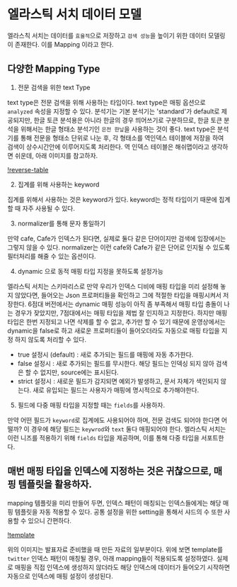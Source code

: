 # 엘라스틱 서치 데이터 모델

 엘라스칙 서치는 데이터를 `효율적`으로 저장하고 `검색 성능`을 높이기 위한 데이터 모델링이 존재한다.
이를 Mapping 이라고 한다.

## 다양한 Mapping Type

1) 전문 검색을 위한 text Type

text type은 전문 검색을 위해 사용하는 타입이다. text type은 매핑 옵션으로 `analyzed` 속성을
지정할 수 있다.
 분석기는 기본 분석기는 'standard'가 default로 제공되지만, 한글 토큰 분석용은 아니라 한글의 경우
띄어쓰기로 구분하므로, 한글 토큰 분석을 위해서는 한글 형태소 분석기인 `은전 한닢`을 사용하는 것이 좋다.
text type은 분석기를 통해 전문을 형태소 단위로 나눈 후, 각 형태소를 역인덱스 테이블에 저장을 하여
검색이 상수시간안에 이루어지도록 처리한다. 역 인덱스 테이블은 해쉬맵이라고 생각하면 쉬운데, 아래 이미지를
참고하자.

[!reverse-table]()

2) 집계를 위해 사용하는 keyword

집계를 위해서 사용하는 것은 keyword가 있다. keyword는 정적 타입이기 때문에 집계할 때 자주 사용될 수 있다.

3) normalizer를 통해 문자 통일하기

만약 cafe, Cafe가 인덱스가 된다면, 실제로 둘다 같은 단어이지만 검색에 입장에서는 그렇지 않을 수 있다.
normalizer는 이런 cafe와 Cafe가 같은 단어로 인지될 수 있도록 필터처리를 해줄 수 있는 옵션이다.

4) dynamic 으로 동적 매핑 타입 지정을 못하도록 설정가능

엘라스틱 서치는 스키마리스로 만약 우리가 인덱스 디비에 매핑 타입을 미리 설정해 놓지 않았다면, 들어오는
Json 프로퍼티들을 확인하고 그에 적절한 타입을 매핑시켜서 저장한다.
 6점대 버전에서는 dynamic 매핑 성능이 아직 좀 부족해서 매핑 타입 충돌이 나는 경우가 잦았지만, 7점대에서는
매핑 타입을 제법 잘 인지하고 지정한다. 하지만 매핑 타입은 한번 지정되고 나면 삭제를 할 수 없고, 추가만 할 수 있기
때문에 운영상에서는 dynamic을 false로 하고 새로운 프로퍼티들이 들어오더라도 자동으로 매핑 타입을 지정
하지 않도록 처리할 수 있다.

 - true 설정시 (default) : 새로 추가되는 필드를 매핑에 자동 추가한다.
 - false 설정시 : 새로 추가되는 필드를 무시한다. 해당 필드는 인덱싱 되지 않아 검색은 할 수 없지만, source에는
 표시된다.
 - strict 설정시 : 새로운 필드가 감지되면 예외가 발생하고, 문서 자체가 색인되지 않는다. 새로 유입되는 필드는
 사용자가 매핑에 명시적으로 추가해야한다.

5) 필드에 다중 매핑 타입을 지정할 때는 `fields`를 사용하자.

만약 어떤 필드가 `keyword`로 집계에도 사용되어야 하며, 전문 검색도 되어야 한다면 어떨까?
이 경우에 해당 필드는 `keywrod`와 `text` 둘다 매핑되어야 한다.
 엘라스틱 서치는 이런 니즈를 적용하기 위해 `fields` 타입을 제공하며, 이를 통해 다중 타입을
서포트한다.
## 매번 매핑 타입을 인덱스에 지정하는 것은 귀찮으므로, 매핑 템플릿을 활용하자.

mapping 템플릿을 미리 만들어 두면, 인덱스 패턴이 매칭되는 인덱스들에게는 해당 매핑 템플릿을
자동 적용할 수 있다. 공통 설정을 위한 setting을 통해서 샤드의 수 또한 사용할 수 있으니 간편하다.

[!template]()

위의 이미지는 발표자료 준비했을 때 만든 자료의 일부분이다. 위에 보면 template를 `twitter` 인덱스 패턴이
매칭될 경우, 아래 mapping들이 적용되도록 설정하였다.
 실제로 매핑을 직접 인덱스에 생성하지 않더라도 해당 인덱스에 데이터가 들어오기 시작하면 자동으로
인덱스에 매핑 설정이 생성된다.
